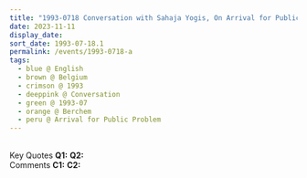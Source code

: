 ```yaml
---
title: "1993-0718 Conversation with Sahaja Yogis, On Arrival for Public Problem, curb outside of Alpheusdal (now Zaal Apollo), Filip Williotstraat 22, Berchem (5 kms SSE of Antwerp), Belgium"
date: 2023-11-11
display_date: 
sort_date: 1993-07-18.1
permalink: /events/1993-0718-a
tags:
  - blue @ English
  - brown @ Belgium
  - crimson @ 1993
  - deeppink @ Conversation
  - green @ 1993-07
  - orange @ Berchem
  - peru @ Arrival for Public Problem
---
```


<br>

<wave-list>
  <list-title color="DarkSeaGreen" width="55">Key Quotes</list-title>
  <list-item color="BlanchedAlmond" width="280"><b>Q1:</b> <i></i></list-item>
  <list-item color="Lavender" width="280"><b>Q2:</b> <i></i></list-item>
</wave-list>

<br>

<wave-list>
  <list-title color="DarkSeaGreen" width="55">Comments</list-title>
  <list-item color="BlanchedAlmond" width="280"><b>C1:</b> <i></i></list-item>
  <list-item color="Lavender" width="280"><b>C2:</b> <i></i></list-item>
</wave-list>
